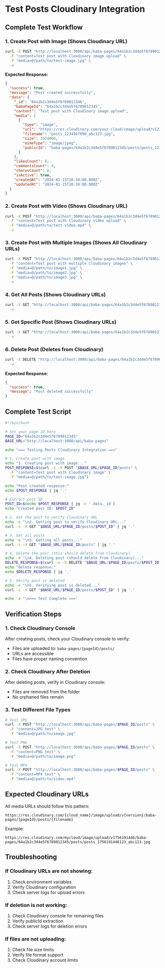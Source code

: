 # Test Posts Cloudinary Integration

## Complete Test Workflow

### 1. Create Post with Image (Shows Cloudinary URL)
```bash
curl -X POST "http://localhost:3000/api/baba-pages/64a1b2c3d4e5f6789012345/posts" \
  -F "content=Test post with Cloudinary image upload" \
  -F "media=@/path/to/test-image.jpg" \
  -v
```

**Expected Response:**
```json
{
  "success": true,
  "message": "Post created successfully",
  "data": {
    "_id": "64a1b2c3d4e5f6789012346",
    "babaPageId": "64a1b2c3d4e5f6789012345",
    "content": "Test post with Cloudinary image upload",
    "media": [
      {
        "type": "image",
        "url": "https://res.cloudinary.com/your-cloud/image/upload/v1234567890/baba-pages/64a1b2c3d4e5f6789012345/posts/posts_1234567890_abc123.jpg",
        "filename": "posts_1234567890_abc123.jpg",
        "size": 1024000,
        "mimeType": "image/jpeg",
        "publicId": "baba-pages/64a1b2c3d4e5f6789012345/posts/posts_1234567890_abc123"
      }
    ],
    "likesCount": 0,
    "commentsCount": 0,
    "sharesCount": 0,
    "isActive": true,
    "createdAt": "2024-01-15T10:30:00.000Z",
    "updatedAt": "2024-01-15T10:30:00.000Z"
  }
}
```

### 2. Create Post with Video (Shows Cloudinary URL)
```bash
curl -X POST "http://localhost:3000/api/baba-pages/64a1b2c3d4e5f6789012345/posts" \
  -F "content=Test post with Cloudinary video upload" \
  -F "media=@/path/to/test-video.mp4" \
  -v
```

### 3. Create Post with Multiple Images (Shows All Cloudinary URLs)
```bash
curl -X POST "http://localhost:3000/api/baba-pages/64a1b2c3d4e5f6789012345/posts" \
  -F "content=Test post with multiple Cloudinary images" \
  -F "media=@/path/to/image1.jpg" \
  -F "media=@/path/to/image2.jpg" \
  -F "media=@/path/to/image3.jpg" \
  -v
```

### 4. Get All Posts (Shows Cloudinary URLs)
```bash
curl -X GET "http://localhost:3000/api/baba-pages/64a1b2c3d4e5f6789012345/posts" \
  -v
```

### 5. Get Specific Post (Shows Cloudinary URLs)
```bash
curl -X GET "http://localhost:3000/api/baba-pages/64a1b2c3d4e5f6789012345/posts/64a1b2c3d4e5f6789012346" \
  -v
```

### 6. Delete Post (Deletes from Cloudinary)
```bash
curl -X DELETE "http://localhost:3000/api/baba-pages/64a1b2c3d4e5f6789012345/posts/64a1b2c3d4e5f6789012346" \
  -v
```

**Expected Response:**
```json
{
  "success": true,
  "message": "Post deleted successfully"
}
```

## Complete Test Script

```bash
#!/bin/bash

# Set your page ID here
PAGE_ID="64a1b2c3d4e5f6789012345"
BASE_URL="http://localhost:3000/api/baba-pages"

echo "=== Testing Posts Cloudinary Integration ==="

# 1. Create post with image
echo "1. Creating post with image..."
POST_RESPONSE=$(curl -s -X POST "$BASE_URL/$PAGE_ID/posts" \
  -F "content=Test post with Cloudinary image" \
  -F "media=@/path/to/test-image.jpg")

echo "Post created response:"
echo $POST_RESPONSE | jq '.'

# Extract post ID
POST_ID=$(echo $POST_RESPONSE | jq -r '.data._id')
echo "Created post ID: $POST_ID"

# 2. Get the post to verify Cloudinary URL
echo -e "\n2. Getting post to verify Cloudinary URL..."
curl -s -X GET "$BASE_URL/$PAGE_ID/posts/$POST_ID" | jq '.'

# 3. Get all posts
echo -e "\n3. Getting all posts..."
curl -s -X GET "$BASE_URL/$PAGE_ID/posts" | jq '.'

# 4. Delete the post (this should delete from Cloudinary)
echo -e "\n4. Deleting post (should delete from Cloudinary)..."
DELETE_RESPONSE=$(curl -s -X DELETE "$BASE_URL/$PAGE_ID/posts/$POST_ID")
echo "Delete response:"
echo $DELETE_RESPONSE | jq '.'

# 5. Verify post is deleted
echo -e "\n5. Verifying post is deleted..."
curl -s -X GET "$BASE_URL/$PAGE_ID/posts/$POST_ID" | jq '.'

echo -e "\n=== Test Complete ==="
```

## Verification Steps

### 1. Check Cloudinary Console
After creating posts, check your Cloudinary console to verify:
- Files are uploaded to: `baba-pages/{pageId}/posts/`
- URLs are accessible
- Files have proper naming convention

### 2. Check Cloudinary After Deletion
After deleting posts, verify in Cloudinary console:
- Files are removed from the folder
- No orphaned files remain

### 3. Test Different File Types
```bash
# Test JPG
curl -X POST "http://localhost:3000/api/baba-pages/$PAGE_ID/posts" \
  -F "content=JPG test" \
  -F "media=@/path/to/image.jpg"

# Test PNG
curl -X POST "http://localhost:3000/api/baba-pages/$PAGE_ID/posts" \
  -F "content=PNG test" \
  -F "media=@/path/to/image.png"

# Test MP4
curl -X POST "http://localhost:3000/api/baba-pages/$PAGE_ID/posts" \
  -F "content=MP4 test" \
  -F "media=@/path/to/video.mp4"
```

## Expected Cloudinary URLs

All media URLs should follow this pattern:
```
https://res.cloudinary.com/{cloud_name}/image/upload/v{version}/baba-pages/{pageId}/posts/{filename}
```

Example:
```
https://res.cloudinary.com/mycloud/image/upload/v1756191446/baba-pages/64a1b2c3d4e5f6789012345/posts/posts_1756191446123_abc123.jpg
```

## Troubleshooting

### If Cloudinary URLs are not showing:
1. Check environment variables
2. Verify Cloudinary configuration
3. Check server logs for upload errors

### If deletion is not working:
1. Check Cloudinary console for remaining files
2. Verify publicId extraction
3. Check server logs for deletion errors

### If files are not uploading:
1. Check file size limits
2. Verify file format support
3. Check Cloudinary account limits
